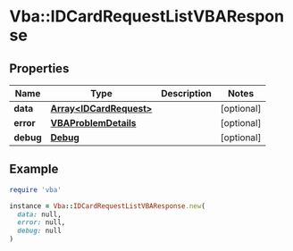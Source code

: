 # Vba::IDCardRequestListVBAResponse

## Properties

| Name | Type | Description | Notes |
| ---- | ---- | ----------- | ----- |
| **data** | [**Array&lt;IDCardRequest&gt;**](IDCardRequest.md) |  | [optional] |
| **error** | [**VBAProblemDetails**](VBAProblemDetails.md) |  | [optional] |
| **debug** | [**Debug**](Debug.md) |  | [optional] |

## Example

```ruby
require 'vba'

instance = Vba::IDCardRequestListVBAResponse.new(
  data: null,
  error: null,
  debug: null
)
```

